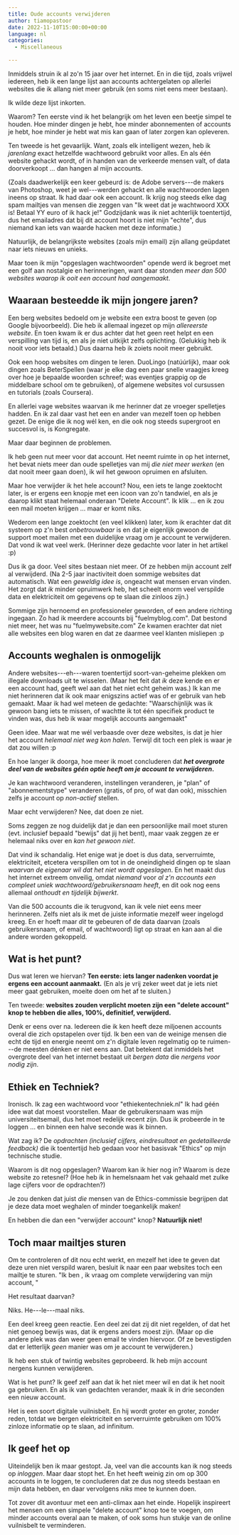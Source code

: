 ```yaml
---
title: Oude accounts verwijderen
author: tiamopastoor
date: 2022-11-10T15:00:00+00:00
language: nl
categories:
  - Miscellaneous

---
```

Inmiddels struin ik al zo'n 15 jaar over het internet. En in die tijd, zoals vrijwel iedereen, heb ik een lange lijst aan accounts achtergelaten op allerlei websites die ik allang niet meer gebruik (en soms niet eens meer bestaan).

Ik wilde deze lijst inkorten.

Waarom? Ten eerste vind ik het belangrijk om het leven een beetje simpel te houden. Hoe minder dingen je hebt, hoe minder abonnementen of accounts je hebt, hoe minder je hebt wat mis kan gaan of later zorgen kan opleveren.

Ten tweede is het gevaarlijk. Want, zoals elk intelligent wezen, heb ik _jarenlang_ exact hetzelfde wachtwoord gebruikt voor alles. En als één website gehackt wordt, of in handen van de verkeerde mensen valt, of data doorverkoopt ... dan hangen al mijn accounts. 

(Zoals daadwerkelijk een keer gebeurd is: de Adobe servers---de makers van Photoshop, weet je wel---werden gehackt en alle wachtwoorden lagen ineens op straat. Ik had daar ook een account. Ik krijg nog steeds elke dag spam mailtjes van mensen die zeggen van "Ik weet dat je wachtwoord XXX is! Betaal YY euro of ik hack je!" Godzijdank was ik niet achterlijk toentertijd, dus het emailadres dat bij dit account hoort is niet mijn "echte", dus niemand kan iets van waarde hacken met deze informatie.)

Natuurlijk, de belangrijkste websites (zoals mijn email) zijn allang geüpdatet naar iets nieuws en unieks. 

Maar toen ik mijn "opgeslagen wachtwoorden" opende werd ik begroet met een golf aan nostalgie en herinneringen, want daar stonden _meer dan 500 websites waarop ik ooit een account had aangemaakt_. 

## Waaraan besteedde ik mijn jongere jaren? 

Een berg websites bedoeld om je website een extra boost te geven (op Google bijvoorbeeld). Die heb ik allemaal ingezet op mijn _allereerste website_. En toen kwam ik er dus achter dat het geen reet helpt en een verspilling van tijd is, en als je niet uitkijkt zelfs oplichting. (Gelukkig heb ik nooit voor iets betaald.) Dus daarna heb ik zoiets nooit meer gebruikt.

Ook een hoop websites om dingen te leren. DuoLingo (natúúrlijk), maar ook dingen zoals BeterSpellen (waar je elke dag een paar snelle vraagjes kreeg over hoe je bepaalde woorden schreef; was eventjes grappig op de middelbare school om te gebruiken), of algemene websites vol cursussen en tutorials (zoals Coursera).

En allerlei vage websites waarvan ik me herinner dat ze vroeger spelletjes hadden. En ik zal daar vast het een en ander van mezelf toen op hebben gezet. De enige die ik nog wél ken, en die ook nog steeds supergroot en succesvol is, is Kongregate.

Maar daar beginnen de problemen.

Ik heb geen nut meer voor dat account. Het neemt ruimte in op het internet, het bevat niets meer dan oude spelletjes van mij _die niet meer werken_ (en dat nooit meer gaan doen), ik wil het gewoon opruimen en afsluiten.

Maar hoe verwijder ik het hele account? Nou, een iets te lange zoektocht later, is er ergens een knopje met een icoon van zo'n tandwiel, en als je daarop klikt staat helemaal onderaan "Delete Account". Ik klik ... en ik zou een mail moeten krijgen ... maar er komt niks.

Wederom een lange zoektocht (en veel klikken) later, kom ik erachter dat dit systeem op z'n best _onbetrouwbaar_ is en dat je eigenlijk gewoon de support moet mailen met een duidelijke vraag om je account te verwijderen. Dat vond ik wat veel werk. (Herinner deze gedachte voor later in het artikel :p)

Dus ik ga door. Veel sites bestaan niet meer. Of ze hebben mijn account zelf al verwijderd. (Na 2-5 jaar inactiviteit doen sommige websites dat automatisch. Wat een _geweldig idee is_, ongeacht wat mensen ervan vinden. Het zorgt dat _ik_ minder opruimwerk heb, het scheelt enorm veel verspilde data en elektriciteit om gegevens op te slaan die zinloos zijn.)

Sommige zijn hernoemd en professioneler geworden, of een andere richting ingegaan. Zo had ik meerdere accounts bij "fuelmyblog.com". Dat bestond niet meer, het was nu "fuelmywebsite.com" Ze kwamen erachter dat niet alle websites een blog waren en dat ze daarmee veel klanten misliepen :p

## Accounts weghalen is onmogelijk 

Andere websites---eh---waren toentertijd soort-van-geheime plekken om illegale downloads uit te wisselen. (Maar het feit dat _ik_ deze kende en er een account had, geeft wel aan dat het niet echt geheim was.) Ik kan me niet herinneren dat ik ook maar enigszins actief was of er gebruik van heb gemaakt. Maar ik had wel meteen de gedachte: "Waarschijnlijk was ik gewoon bang iets te missen, of wachtte ik tot één specifiek product te vinden was, dus heb ik waar mogelijk accounts aangemaakt"

Geen idee. Maar wat me wél verbaasde over deze websites, is dat je hier het account _helemaal niet weg kon halen_. Terwijl dit toch een plek is waar je dat zou willen :p

En hoe langer ik doorga, hoe meer ik moet concluderen dat **_het overgrote deel van de websites géén optie heeft om je account te verwijderen_.** 

Je kan wachtwoord veranderen, instellingen veranderen, je "plan" of "abonnementstype" veranderen (gratis, of pro, of wat dan ook), misschien zelfs je account op _non-actief_ stellen.

Maar echt verwijderen? Nee, dat doen ze niet.

Soms zeggen ze nog duidelijk dat je dan een persoonlijke mail moet sturen (evt. inclusief bepaald "bewijs" dat jij het bent), maar vaak zeggen ze er helemaal niks over en _kan het gewoon niet_.

Dat vind ik schandalig. Het enige wat je doet is dus data, serverruimte, elektriciteit, etcetera verspillen om tot in de oneindigheid dingen op te slaan _waarvan de eigenaar wil dat het niet wordt opgeslagen_. En het maakt dus het internet extreem onveilig, omdat _niemand_ voor _al z'n accounts een compleet uniek wachtwoord/gebruikersnaam heeft_, en dit ook nog eens allemaal _onthoudt en tijdelijk bijwerkt_.

Van die 500 accounts die ik terugvond, kan ik vele niet eens meer herinneren. Zelfs niet als ik met de juiste informatie mezelf weer ingelogd kreeg. En er hoeft maar _dit_ te gebeuren of de data daarvan (zoals gebruikersnaam, of email, of wachtwoord) ligt op straat en kan aan al die andere worden gekoppeld.

## Wat is het punt? 

Dus wat leren we hiervan? **Ten eerste: iets langer nadenken voordat je ergens een account aanmaakt.** (En als je vrij zeker weet dat je iets niet meer gaat gebruiken, moeite doen om het af te sluiten.)

Ten tweede: **websites zouden verplicht moeten zijn een "delete account" knop te hebben die alles, 100%, definitief, verwijderd.** 

Denk er eens over na. Iedereen die ik ken heeft deze miljoenen accounts overal die zich opstapelen over tijd. Ik ben een van de weinige mensen die echt de tijd en energie neemt om z'n digitale leven regelmatig op te ruimen---de meesten dénken er niet eens aan. Dat betekent dat inmiddels het overgrote deel van het internet bestaat uit _bergen data_ die _nergens voor nodig zijn_.

## Ethiek en Techniek? 

Ironisch. Ik zag een wachtwoord voor "ethiekentechniek.nl" Ik had géén idee wat dat moest voorstellen. Maar de gebruikersnaam was mijn universiteitsemail, dus het moet redelijk recent zijn. Dus ik probeerde in te loggen ... en binnen een halve seconde was ik binnen. 

Wat zag ik? De _opdrachten (inclusief cijfers, eindresultaat en gedetailleerde feedback)_ die ik toentertijd heb gedaan voor het basisvak "Ethics" op mijn technische studie. 

Waarom is dit nog opgeslagen? Waarom kan ik hier nog in? Waarom is deze website zo retesnel? (Hoe heb ik in hemelsnaam het vak gehaald met zulke lage cijfers voor de opdrachten?)

Je zou denken dat juist _die_ mensen van de Ethics-commissie begrijpen dat je deze data moet weghalen of minder toegankelijk maken!

En hebben die dan een "verwijder account" knop? **Natuurlijk niet!**

## Toch maar mailtjes sturen 

Om te controleren of dit nou echt werkt, en mezelf het idee te geven dat deze uren niet verspild waren, besluit ik naar een paar websites toch een mailtje te sturen. "Ik ben <deze persoon>, ik vraag om complete verwijdering van mijn account, <dit is bewijs dat ik het ben>"

Het resultaat daarvan?

Niks. He---le---maal niks.

Een deel kreeg geen reactie. Een deel zei dat zij dit niet regelden, of dat het niet genoeg bewijs was, dat ik ergens anders moest zijn. (Maar op die andere plek was dan weer geen email te vinden hiervoor. Of ze bevestigden dat er letterlijk _geen_ manier was om je account te verwijderen.)

Ik heb een stuk of twintig websites geprobeerd. Ik heb mijn account nergens kunnen verwijderen.

Wat is het punt? Ik geef zelf aan dat ik het niet meer wil en dat ik het nooit ga gebruiken. En als ik van gedachten verander, maak ik in drie seconden een nieuw account. 

Het is een soort digitale vuilnisbelt. En hij wordt groter en groter, zonder reden, totdat we bergen elektriciteit en serverruimte gebruiken om 100% zinloze informatie op te slaan, ad infinitum. 

## Ik geef het op 

Uiteindelijk ben ik maar gestopt. Ja, veel van die accounts kan ik nog steeds op _inloggen_. Maar daar stopt het. En het heeft weinig zin om op 300 accounts in te loggen, te concluderen dat ze dus nog steeds bestaan en mijn data hebben, en daar vervolgens _niks_ mee te kunnen doen.

Tot zover dit avontuur met een anti-climax aan het einde. Hopelijk inspireert het mensen om een simpele "delete account" knop toe te voegen, om minder accounts overal aan te maken, of ook soms hun stukje van de online vuilnisbelt te verminderen.